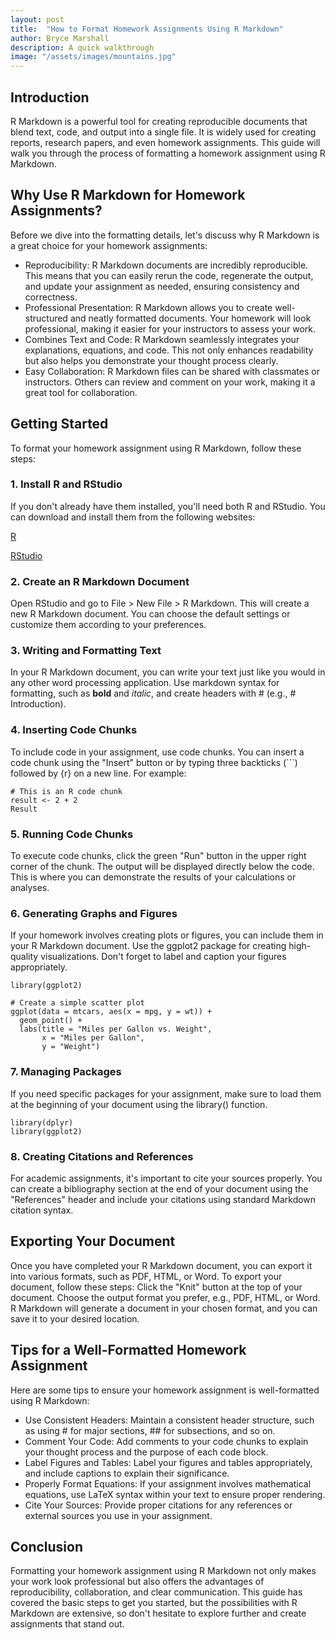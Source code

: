 ```yaml
---
layout: post
title:  "How to Format Homework Assignments Using R Markdown"
author: Bryce Marshall
description: A quick walkthrough   
image: "/assets/images/mountains.jpg"
---
```


## Introduction
R Markdown is a powerful tool for creating reproducible documents that blend text, code, and output into a single file. It is widely used for creating reports, research papers, and even homework assignments. This guide will walk you through the process of formatting a homework assignment using R Markdown.
## Why Use R Markdown for Homework Assignments?
Before we dive into the formatting details, let's discuss why R Markdown is a great choice for your homework assignments:
  - Reproducibility: R Markdown documents are incredibly reproducible. This means that you can easily rerun the code, regenerate the        output, and update your assignment as needed, ensuring consistency and correctness.
  - Professional Presentation: R Markdown allows you to create well-structured and neatly formatted documents. Your homework will look      professional, making it easier for your instructors to assess your work.
  - Combines Text and Code: R Markdown seamlessly integrates your explanations, equations, and code. This not only enhances readability     but also helps you demonstrate your thought process clearly.
  - Easy Collaboration: R Markdown files can be shared with classmates or instructors. Others can review and comment on your work,          making   it a great tool for collaboration.

## Getting Started
To format your homework assignment using R Markdown, follow these steps:
### 1. Install R and RStudio
If you don't already have them installed, you'll need both R and RStudio. You can download and install them from the following websites:

[R](https://rstudio-education.github.io/hopr/starting.html)

[RStudio](https://www.rstudio.com/products/rstudio/download/)
### 2. Create an R Markdown Document
Open RStudio and go to File > New File > R Markdown. This will create a new R Markdown document. You can choose the default settings or customize them according to your preferences.
### 3. Writing and Formatting Text
In your R Markdown document, you can write your text just like you would in any other word processing application. Use markdown syntax for formatting, such as **bold** and *italic*, and create headers with # (e.g., # Introduction).
### 4. Inserting Code Chunks
To include code in your assignment, use code chunks. You can insert a code chunk using the "Insert" button or by typing three backticks (```) followed by {r} on a new line. For example:
```
# This is an R code chunk 
result <- 2 + 2 
Result
```
### 5. Running Code Chunks
To execute code chunks, click the green "Run" button in the upper right corner of the chunk. The output will be displayed directly below the code. This is where you can demonstrate the results of your calculations or analyses.
### 6. Generating Graphs and Figures
If your homework involves creating plots or figures, you can include them in your R Markdown document. Use the ggplot2 package for creating high-quality visualizations. Don't forget to label and caption your figures appropriately.
```
library(ggplot2)

# Create a simple scatter plot
ggplot(data = mtcars, aes(x = mpg, y = wt)) +
  geom_point() +
  labs(title = "Miles per Gallon vs. Weight",
       x = "Miles per Gallon",
       y = "Weight")
```
### 7. Managing Packages
If you need specific packages for your assignment, make sure to load them at the beginning of your document using the library() function.
```
library(dplyr)
library(ggplot2)
```
### 8. Creating Citations and References
For academic assignments, it's important to cite your sources properly. You can create a bibliography section at the end of your document using the "References" header and include your citations using standard Markdown citation syntax.
## Exporting Your Document
Once you have completed your R Markdown document, you can export it into various formats, such as PDF, HTML, or Word. To export your document, follow these steps:
Click the "Knit" button at the top of your document.
Choose the output format you prefer, e.g., PDF, HTML, or Word.
R Markdown will generate a document in your chosen format, and you can save it to your desired location.
## Tips for a Well-Formatted Homework Assignment
Here are some tips to ensure your homework assignment is well-formatted using R Markdown:
  - Use Consistent Headers: Maintain a consistent header structure, such as using # for major sections, ## for subsections, and so on.
  - Comment Your Code: Add comments to your code chunks to explain your thought process and the purpose of each code block.
  - Label Figures and Tables: Label your figures and tables appropriately, and include captions to explain their significance.
  - Properly Format Equations: If your assignment involves mathematical equations, use LaTeX syntax within your text to ensure proper       rendering.
  - Cite Your Sources: Provide proper citations for any references or external sources you use in your assignment.

## Conclusion
Formatting your homework assignment using R Markdown not only makes your work look professional but also offers the advantages of reproducibility, collaboration, and clear communication. This guide has covered the basic steps to get you started, but the possibilities with R Markdown are extensive, so don't hesitate to explore further and create assignments that stand out.




